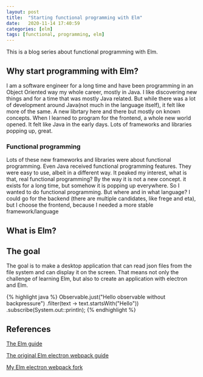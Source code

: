 ```yaml
---
layout: post
title:  "Starting functional programming with Elm"
date:   2020-11-14 17:40:59
categories: [elm]
tags: [functional, programming, elm]
---
```



This is a blog series about functional programming with Elm.


## Why start programming with Elm?
I am a software engineer for a long time and have been programming in an Object Oriented way my whole career, mostly in Java. I like discovering new things and for a time that was mostly Java related. But while there was a lot of development around Java(not much in the language itself), it felt like more of the same. A new librtary here and there but mostly on known concepts. When I learned to program for the frontend, a whole new world opened. It felt like Java in the early days. Lots of frameworks and libraries popping up, great. 

### Functional programming
Lots of these new frameworks and libraries were about functional programming. Even Java received functional programming features. They were easy to use, albeit in a different way. It peaked my interest, what is that, real functional programming? By the way it is not a new concept. it exists for a long time, but somehow it is popping up everywhere. So I wanted to do functional programming. But where and in what language? I could go for the backend (there are multiple candidates, like frege and eta), but I choose the frontend, because I needed a more stable framework/language

## What is Elm?


## The goal
The goal is to make a desktop application that can read json files from the file system and can display it on the screen. That means not only the challenge of learning Elm, but also to create an application with electron and Elm.

{% highlight java %}
    Observable.just("Hello observable without backpressure")
    .filter(text -> text.startsWith("Hello"))
    .subscribe(System.out::println);
{% endhighlight %}


## References

[The Elm guide](https://guide.elm-lang.org/)

[The original Elm electron webpack guide](https://github.com/johnomarkid/elm-electron-webpack)

[My Elm electron webpack fork](https://github.com/tikal86/elm-electron-webpack)
